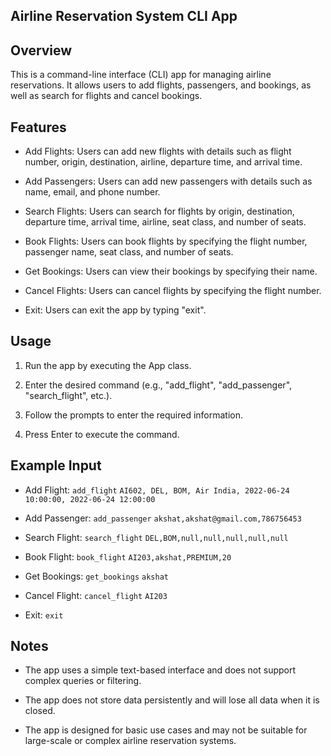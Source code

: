Airline Reservation System CLI App
----------------------------------

Overview
--------

This is a command-line interface (CLI) app for managing airline reservations. It allows users to add flights, passengers, and bookings, as well as search for flights and cancel bookings.

Features
--------

-   Add Flights: Users can add new flights with details such as flight number, origin, destination, airline, departure time, and arrival time.

-   Add Passengers: Users can add new passengers with details such as name, email, and phone number.

-   Search Flights: Users can search for flights by origin, destination, departure time, arrival time, airline, seat class, and number of seats.

-   Book Flights: Users can book flights by specifying the flight number, passenger name, seat class, and number of seats.

-   Get Bookings: Users can view their bookings by specifying their name.

-   Cancel Flights: Users can cancel flights by specifying the flight number.

-   Exit: Users can exit the app by typing "exit".

Usage
-----

1.  Run the app by executing the App class.

2.  Enter the desired command (e.g., "add_flight", "add_passenger", "search_flight", etc.).

3.  Follow the prompts to enter the required information.

4.  Press Enter to execute the command.

Example Input
-------------

-   Add Flight: `add_flight` `AI602, DEL, BOM, Air India, 2022-06-24 10:00:00, 2022-06-24 12:00:00`

-   Add Passenger: `add_passenger` `akshat,akshat@gmail.com,786756453`

-   Search Flight: `search_flight` `DEL,BOM,null,null,null,null,null`

-   Book Flight: `book_flight` `AI203,akshat,PREMIUM,20`

-   Get Bookings: `get_bookings` `akshat`

-   Cancel Flight: `cancel_flight` `AI203`

-   Exit: `exit`

Notes
-----

-   The app uses a simple text-based interface and does not support complex queries or filtering.

-   The app does not store data persistently and will lose all data when it is closed.

-   The app is designed for basic use cases and may not be suitable for large-scale or complex airline reservation systems.